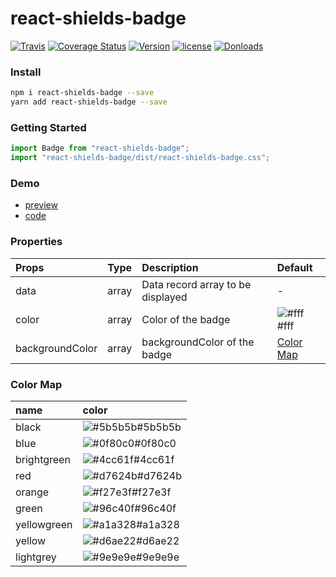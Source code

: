 # react-shields-badge

[![Travis](https://travis-ci.org/skycloud1030/react-shields-badge.svg?branch=master)](https://travis-ci.org/skycloud1030/react-shields-badge)
[![Coverage Status](https://coveralls.io/repos/github/skycloud1030/react-shields-badge/badge.svg?branch=master)](https://coveralls.io/github/skycloud1030/react-shields-badge?branch=master)
[![Version](https://img.shields.io/npm/v/react-shields-badge.svg)](https://www.npmjs.com/package/react-shields-badge)
[![license](https://img.shields.io/badge/license-MIT-blue.svg)](LICENSE)
[![Donloads](https://img.shields.io/npm/dm/react-shields-badge.svg)](https://www.npmjs.com/package/react-shields-badge)

### Install

```sh
npm i react-shields-badge --save
yarn add react-shields-badge --save
```

### Getting Started

```js
import Badge from "react-shields-badge";
import "react-shields-badge/dist/react-shields-badge.css";
```

### Demo

- [preview](https://skycloud1030.github.io/react-shields-badge/example/)
- [code](https://github.com/skycloud1030/react-shields-badge/blob/gh-pages/src/index.js)

### Properties

| Props           | Type  | Description                       | Default                                                |
| :-------------- | :---- | :-------------------------------- | :----------------------------------------------------- |
| data            | array | Data record array to be displayed | -                                                      |
| color           | array | Color of the badge                | ![#fff](https://placehold.it/15/fff/000000?text=+)#fff |
| backgroundColor | array | backgroundColor of the badge      | [Color Map](#color-map)                                |


### Color Map

| name        | color                                                           |
| :---------- | :-------------------------------------------------------------- |
| black       | ![#5b5b5b](https://placehold.it/15/5b5b5b/000000?text=+)#5b5b5b |
| blue        | ![#0f80c0](https://placehold.it/15/0f80c0/000000?text=+)#0f80c0 |
| brightgreen | ![#4cc61f](https://placehold.it/15/4cc61f/000000?text=+)#4cc61f |
| red         | ![#d7624b](https://placehold.it/15/d7624b/000000?text=+)#d7624b |
| orange      | ![#f27e3f](https://placehold.it/15/f27e3f/000000?text=+)#f27e3f |
| green       | ![#96c40f](https://placehold.it/15/96c40f/000000?text=+)#96c40f |
| yellowgreen | ![#a1a328](https://placehold.it/15/a1a328/000000?text=+)#a1a328 |
| yellow      | ![#d6ae22](https://placehold.it/15/d6ae22/000000?text=+)#d6ae22 |
| lightgrey   | ![#9e9e9e](https://placehold.it/15/9e9e9e/000000?text=+)#9e9e9e |
